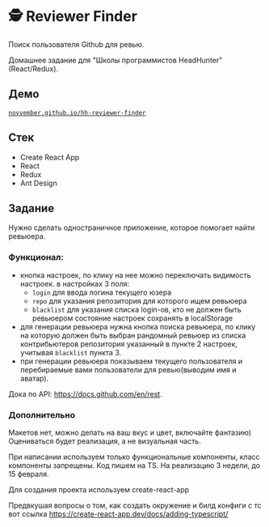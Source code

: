 # 🕵️ Reviewer Finder

Поиск пользователя Github для ревью.

Домашнее задание для "Школы программистов HeadHunter" (React/Redux).

## Демо

[`novvember.github.io/hh-reviewer-finder`](https://novvember.github.io/hh-reviewer-finder)

## Стек

- Create React App
- React
- Redux
- Ant Design

## Задание

Нужно сделать одностраничное приложение, которое помогает найти ревьюера.

### Функционал:

- кнопка настроек, по клику на нее можно переключать видимость настроек.
  в настройках 3 поля:
  - `login` для ввода логина текущего юзера
  - `repo` для указания репозитория для которого ищем ревьюера
  - `blacklist` для указания списка login-ов, кто не должен быть ревьюером
    состояние настроек сохранять в localStorage
- для генерации ревьюера нужна кнопка поиска ревьюера, по клику на которую должен быть выбран рандомный ревьюер из списка контрибьютеров репозитория указанный в пункте 2 настроек, учитывая `blacklist` пункта 3.
- при генерации ревьюера показываем текущего пользователя и перебираемые вами пользователи для ревью(выводим имя и аватар).

Дока по API: https://docs.github.com/en/rest.

### Дополнительно

Макетов нет, можно делать на ваш вкус и цвет, включайте фантазию) Оцениваться будет реализация, а не визуальная часть.

При написании используем только функциональные компоненты, класс компоненты запрещены. Код пишем на TS. На реализацию 3 недели, до 15 февраля.

Для создания проекта используем create-react-app

Предвкушая вопросы о том, как создать окружение и билд конфиги с тс вот ссылка https://create-react-app.dev/docs/adding-typescript/
